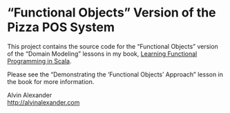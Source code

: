 # “Functional Objects” Version of the Pizza POS System

This project contains the source code for the “Functional Objects”
version of the “Domain Modeling” lessons in my book, 
[Learning Functional Programming in Scala](https://gumroad.com/l/lfpis).

Please see the “Demonstrating the ‘Functional Objects’ Approach”
lesson in the book for more information.

Alvin Alexander    
http://alvinalexander.com


